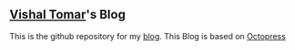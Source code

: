 ##  [Vishal Tomar](http://www.vishaltomar.in)'s Blog

This is the github repository for my [blog](http://www.vishaltomar.in). This Blog is based on [Octopress](http://www.octopress.org)



